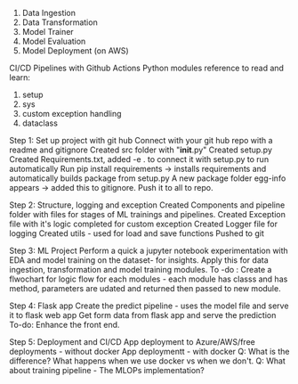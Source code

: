 1. Data Ingestion
2. Data Transformation
3. Model Trainer
4. Model Evaluation
5. Model Deployment (on AWS)

CI/CD Pipelines with Github Actions
Python modules reference to read and learn:
1. setup
2. sys
3. custom exception handling
4. dataclass

Step 1: Set up project with git hub
Connect with your git hub repo with a readme and gitignore
Created src folder with "__init__.py"
Created setup.py
Created Requirements.txt, added -e . to connect it with setup.py to run automatically
Run pip install requirements -> installs requirements and automatically builds package from setup.py
A new package folder egg-info appears -> added this to gitignore.
Push it to all to repo.

Step 2: Structure, logging and exception
Created Components and pipeline folder with files for stages of ML trainings and pipelines.
Created Exception file with it's logic completed for custom exception
Created Logger file for logging
Created utils - used for load and save functions
Pushed to git

Step 3: ML Project
Perform a quick a jupyter notebook experimentation with EDA and model training on the dataset- for insights. 
Apply this for data ingestion, transformation and model training modules.
To -do : Create a flwochart for logic flow for each modules - each module has classs and has method, parameters are udated and returned then passed to new module.

Step 4: Flask app
Create the predict pipeline - uses the model file and serve it to flask web app
Get form data from flask app and serve the prediction
To-do: Enhance the front end.

Step 5: Deployment and CI/CD
App deployment to Azure/AWS/free deployments - without docker
App deploymentt - with docker
Q: What is the difference? What happens when we use docker vs when we don't.
Q: What about training pipeline - The MLOPs implementation?
